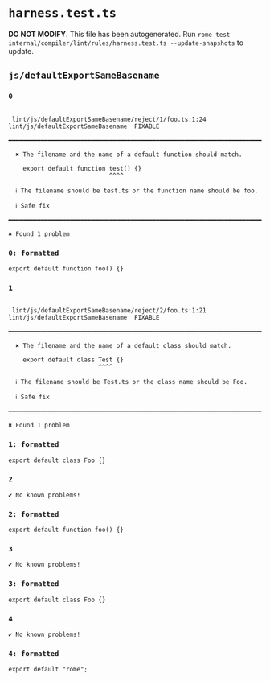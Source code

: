 # `harness.test.ts`

**DO NOT MODIFY**. This file has been autogenerated. Run `rome test internal/compiler/lint/rules/harness.test.ts --update-snapshots` to update.

## `js/defaultExportSameBasename`

### `0`

```

 lint/js/defaultExportSameBasename/reject/1/foo.ts:1:24 lint/js/defaultExportSameBasename  FIXABLE
 ━━━━━━━━━━━━━━━━━━━━━━━━━━━━━━━━━━━━━━━━━━━━━━━━━━━━━━━━━━━━━━━━━━━━━━━━━━━━━━━━━━━━━━━━━━━━━━━━━━━

  ✖ The filename and the name of a default function should match.

    export default function test() {}
                            ^^^^

  ℹ The filename should be test.ts or the function name should be foo.

  ℹ Safe fix

━━━━━━━━━━━━━━━━━━━━━━━━━━━━━━━━━━━━━━━━━━━━━━━━━━━━━━━━━━━━━━━━━━━━━━━━━━━━━━━━━━━━━━━━━━━━━━━━━━━━

✖ Found 1 problem

```

### `0: formatted`

```
export default function foo() {}

```

### `1`

```

 lint/js/defaultExportSameBasename/reject/2/foo.ts:1:21 lint/js/defaultExportSameBasename  FIXABLE
 ━━━━━━━━━━━━━━━━━━━━━━━━━━━━━━━━━━━━━━━━━━━━━━━━━━━━━━━━━━━━━━━━━━━━━━━━━━━━━━━━━━━━━━━━━━━━━━━━━━━

  ✖ The filename and the name of a default class should match.

    export default class Test {}
                         ^^^^

  ℹ The filename should be Test.ts or the class name should be Foo.

  ℹ Safe fix

━━━━━━━━━━━━━━━━━━━━━━━━━━━━━━━━━━━━━━━━━━━━━━━━━━━━━━━━━━━━━━━━━━━━━━━━━━━━━━━━━━━━━━━━━━━━━━━━━━━━

✖ Found 1 problem

```

### `1: formatted`

```
export default class Foo {}

```

### `2`

```
✔ No known problems!

```

### `2: formatted`

```
export default function foo() {}

```

### `3`

```
✔ No known problems!

```

### `3: formatted`

```
export default class Foo {}

```

### `4`

```
✔ No known problems!

```

### `4: formatted`

```
export default "rome";

```
